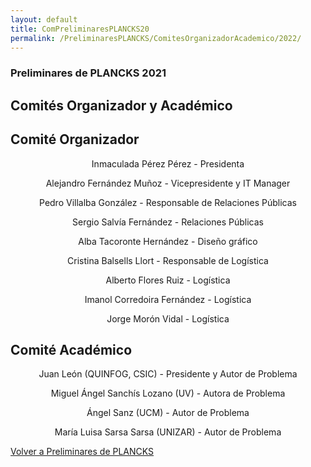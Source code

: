 ```yaml
---
layout: default
title: ComPreliminaresPLANCKS20
permalink: /PreliminaresPLANCKS/ComitesOrganizadorAcademico/2022/
---
```


<div class="no-pad-top" id="index-page">
  <div class="container">
        <h3 class="justify"><strong>Preliminares de PLANCKS 2021</strong></h3>
          <h2 class="justify"><strong>Comités Organizador y Académico</strong></h2>
    <div class="section">
      <div class="row">
        <div class="col s12 m6">
          <div class="icon-block">
            <h2 class="center">Comité Organizador</h2>
            <p align="center">Inmaculada Pérez Pérez - Presidenta</p>
            <p align="center">Alejandro Fernández Muñoz - Vicepresidente y IT Manager</p>
            <p align="center">Pedro Villalba González - Responsable de Relaciones Públicas</p>
            <p align="center">Sergio Salvía Fernández - Relaciones Públicas</p>
            <p align="center">Alba Tacoronte Hernández - Diseño gráfico</p>
            <p align="center">Cristina Balsells Llort - Responsable de Logística</p>
            <p align="center">Alberto Flores Ruiz - Logística</p>
            <p align="center">Imanol Corredoira Fernández - Logística</p>
            <p align="center">Jorge Morón Vidal - Logística</p>
          </div>
        </div>
        <div class="col s12 m6">
          <div class="icon-block">
            <h2 class="center">Comité Académico</h2>
            <p align="center">Juan León (QUINFOG, CSIC) - Presidente y Autor de Problema</p>
            <p align="center">Miguel Ángel Sanchís Lozano (UV) - Autora de Problema</p>
            <p align="center">Ángel Sanz (UCM) - Autor de Problema</p>
            <p align="center">María Luisa Sarsa Sarsa (UNIZAR) - Autor de Problema</p>
          </div>
        </div>
      </div>
    </div>
  </div>
  <div class="container">
    <div class="section">
      <div class="row center">
        <a href="{{ site.url }}/PreliminaresPLANCKS/" class="btn-large waves-effect waves-light">Volver a Preliminares de PLANCKS</a>
      </div>
    </div>
  </div>  
</div>

